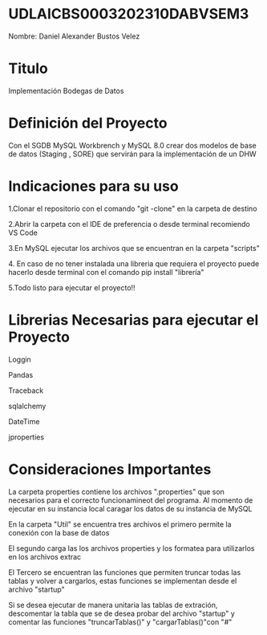 # UDLAICBS0003202310DABVSEM3
Nombre: Daniel Alexander Bustos Velez
<h1>Titulo</h1>
<p>Implementación Bodegas de Datos</p>
<h1>Definición del Proyecto</h1>
<p>Con el SGDB MySQL Workbrench y MySQL 8.0 crear dos modelos de base de datos (Staging , SORE) que servirán para la implementación de un DHW</p>
<h1>Indicaciones para su uso</h1>
<p>1.Clonar el repositorio con el comando "git -clone" en la carpeta de destino</p>
<p>2.Abrir la carpeta con el IDE de preferencia o desde terminal recomiendo VS Code</p>
<p>3.En MySQL ejecutar los archivos que se encuentran en la carpeta "scripts"</p>
<p>4. En caso de no tener instalada una libreria que requiera el proyecto puede hacerlo desde terminal con el comando pip install "librería" </p>
<p>5.Todo listo para ejecutar el proyecto!! </p>
<h1>Librerias Necesarias para ejecutar el Proyecto</h1>
<p>Loggin</p>
<p>Pandas</p>
<p>Traceback</p>
<p>sqlalchemy</p>
<p>DateTime</p>
<p>jproperties</p>
<h1>Consideraciones Importantes</h1>
<p>La carpeta properties contiene los archivos ".properties" que son necesarios para el correcto funcionamineot del programa. Al momento de ejecutar en su instancia local caragar los datos de su instancia de MySQL</p>
<p>En la carpeta "Util" se encuentra tres archivos el primero permite la conexión con la base de datos</p>
<p>El segundo carga las los archivos properties y los formatea para utilizarlos en los archivos extrac</p>
<p>El Tercero se encuentran las funciones que permiten truncar todas las tablas y volver a cargarlos, estas funciones se implementan desde el archivo "startup"</p>
<p>Si se desea ejecutar de manera unitaria las tablas de extración, descomentar la tabla que se de desea probar del archivo "startup" y comentar las funciones "truncarTablas()" y "cargarTablas()"con "#"</p>